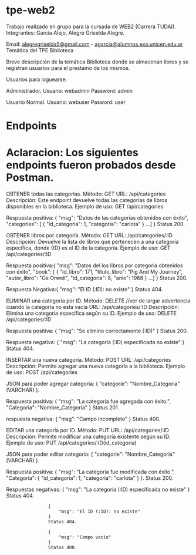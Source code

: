 # tpe-web2

Trabajo realizado en grupo para la cursada de WEB2 (Carrera TUDAI). Integrantes: Garcia Alejo, Alegre Griselda Alegre.

Email: alegregriselda5@gmail.com - agarcia@alumnos.exa.unicen.edu.ar Temática del TPE Biblioteca

Breve descripción de la temática Biblioteca donde se almacenan libros y se registran usuarios para el prestamo de los mismos.

Usuarios para loguearse:

Administrador.
Usuario: webadmin
Password: admin

Usuario Normal.
Usuario: webuser
Pasword: user


# Endpoints
# Aclaracion: Los siguientes endpoints fueron probados desde Postman.

OBTENER todas las categorías.
Método: GET
URL: /api/categories
Descripción: Este endpoint devuelve todas las categorías de libros disponibles en la biblioteca.
Ejemplo de uso: GET /api/categories

Respuesta positiva: {
                        "msg": "Datos de las categorias obtenidos con éxito",
                        "categories": [
                            {
                                "id_categoria": 1,
                                "categoria": "carlota"
                            } ...]
                    }
                    Status 200.

OBTENER libros por categoría.
Método: GET
URL: /api/categories/:ID
Descripción: Devuelve la lista de libros que pertenecen a una categoría específica, donde {ID} es el ID de la categoría.
Ejemplo de uso: GET /api/categories/:ID

Respuesta positiva:{
                        "msg": "Datos del los libros por categoria obtenidos con éxito",
                        "book": [
                            {
                                "id_libro": 171,
                                "titulo_libro": "Pig And My Journey",
                                "autor_libro": "Ge Orwell",
                                "id_categoria": 8,
                                "anio": 1968
                            } ...]
                    }
                    Status 200.        

Respuesta Negativa:{
                        "msg": "El ID (:ID): no existe"
                    }
                    Status 404.

ELIMINAR una categoría por ID.
Método: DELETE //ver de largar advertencia cuando la categoria no esta vacia
URL: /api/categories/:ID
Descripción: Elimina una categoría específica según su ID.
Ejemplo de uso: DELETE /api/categories/:ID

Respuesta positiva: {
                        "msg": "Se elimino correctamente (:ID)"
                    }
                    Status 200.

Respuesta negativa: {
                        "msg": "La categoría (:ID) especificada no existe"
                    }
                    Status 404.



INSERTAR una nueva categoría.
Método: POST
URL: /api/categories
Descripción: Permite agregar una nueva categoría a la biblioteca.
Ejemplo de uso: POST /api/categories

 JSON para poder 
agregar categoria:  {
                        "categorie": "Nombre_Categoria" (VARCHAR)
                    }.

Respuesta positiva: {
                        "msg": "La categoría fue agregada con éxito.",
                        "Categoria": "Nombre_Categoria" 
                    }
                    Status 201.

respuesta negativa: {
                        "msg": "Campo incompleto"
                    } 
                    Status 400.


EDITAR una categoría por ID.
Método: PUT
URL: /api/categories/:ID
Descripción: Permite modificar una categoría existente según su ID.
Ejemplo de uso: PUT /api/categories/:ID(id_categoria)

JSON para poder 
editar categoria:  {
                        "categorie": "Nombre_Categoria" (VARCHAR)
                    }.

Respuesta positiva: {
                        "msg": "La categoría fue modificada con éxito.",
                        "Categoria": {
                            "id_categoria": 1,
                            "categoria": "carlota"
                            }
                    }.
                    Status 200.

Respuestas negativas: {
                        "msg": "La categoría (:ID) especificada no existe"
                    }
                    Status 404.

                    {
                        "msg": "El ID (:ID): no existe"
                    }
                    Status 404.

                    {
                        "msg": "Campo vacio"
                    }
                    Status 400.
